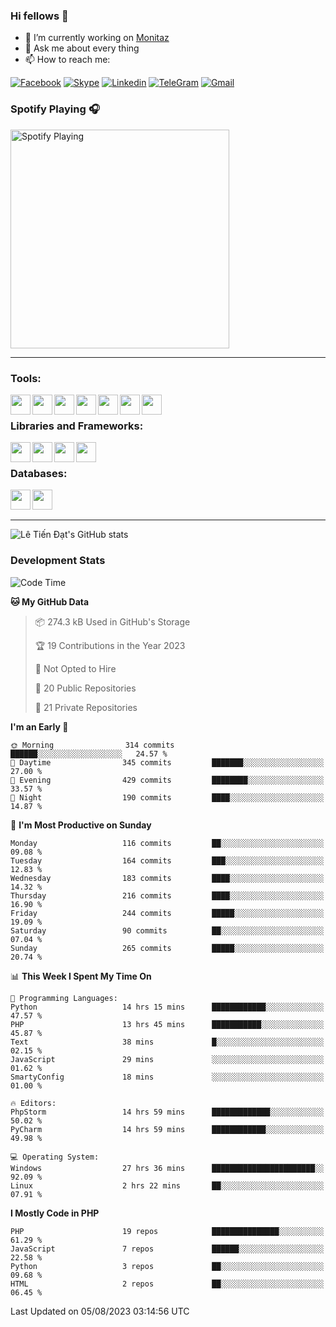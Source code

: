 ### Hi fellows 👋
- 🔭 I’m currently working on [Monitaz](https://monitaz.com/)
- 💬 Ask me about every thing
- 📫 How to reach me:

[![Facebook](https://img.shields.io/badge/Facebook-0000FF?logo=facebook&logoColor=white)](https://www.facebook.com/le.dat155)
[![Skype](https://img.shields.io/badge/Skype-blue?logo=skype&logoColor=white)](https://join.skype.com/invite/lr2sd8ZndbWr)
[![Linkedin](https://img.shields.io/badge/LinkedIn-0A66C2?logo=linkedin)](https://www.linkedin.com/in/ti%E1%BA%BFn-%C4%91%E1%BA%A1t-l%C3%AA-ba267a232/)
[![TeleGram](https://img.shields.io/badge/telegram-EF0EFF?logo=telegram)](https://t.me/subibi1505)
[![Gmail](https://img.shields.io/badge/Gmail-green?logo=gmail)](mailto:tiendat15599.dev@gmail.com)

### Spotify Playing 🎧
[<img src="https://tiendat-spotify.vercel.app/api/spotify" alt="Spotify Playing" width="350" />](https://open.spotify.com/user/21wi7t5t4zyugx5mgetrdo7xa)

---

### Tools:
<img align='left' height="32" width="32" src="https://upload.wikimedia.org/wikipedia/commons/thumb/c/c9/PhpStorm_Icon.svg/2048px-PhpStorm_Icon.svg.png">
<img align='left' height="32" width="32" src="https://upload.wikimedia.org/wikipedia/commons/thumb/1/1d/PyCharm_Icon.svg/1200px-PyCharm_Icon.svg.png">
<img align='left' height="32" width="32" src="https://cdn2.iconfinder.com/data/icons/pack1-baco-flurry-icons-style/512/XAMPP.png">
<img align='left' height="32" width="32" src="https://www.docker.com/wp-content/uploads/2022/03/vertical-logo-monochromatic.png">
<img align='left' height="32" width="32" src="https://www.mamp.info/images/icons/mamp-pro.png">
<img align='left' height="32" width="32" src="https://www.puttygen.com/wp-content/uploads/2019/05/Termius.png">
<img align='left' height="32" width="32" src="https://1475031.s21i.faiusr.com/4/1/ABUIABAEGAAg3dWc8AUoq7a8hAIwgAg4gAg.png">
<br>

### Libraries and Frameworks:
<img align='left' height="32" width="32" src="https://i0.wp.com/phocode.com/wp-content/uploads/2019/11/scrapyLogo.png?fit=300%2C300&ssl=1&w=640">
<img align='left' height="32" width="32" src="https://upload.wikimedia.org/wikipedia/commons/thumb/9/9a/Laravel.svg/985px-Laravel.svg.png">
<img align='left' height="32" width="32" src="https://cdn.worldvectorlogo.com/logos/codeigniter.svg">
<img align='left' height="32" width="32" src="https://upload.wikimedia.org/wikipedia/commons/thumb/e/ea/Zend-framework.svg/2560px-Zend-framework.svg.png">
<br>

### Databases:
<img align='left' height="32" width="32" src="https://download.logo.wine/logo/MySQL/MySQL-Logo.wine.png">
<img align='left' height="32" width="32" src="https://seeklogo.com/images/E/elasticsearch-logo-C75C4578EC-seeklogo.com.png">

<br>
<br>

---
![Lê Tiến Đạt's GitHub stats](https://github-readme-stats-self-iota.vercel.app/api?username=tiendat15599&show_icons=true&theme=tokyonight)
### Development Stats


<!--START_SECTION:waka-->
![Code Time](http://img.shields.io/badge/Code%20Time-355%20hrs%2022%20mins-blue)

**🐱 My GitHub Data** 

> 📦 274.3 kB Used in GitHub's Storage 
 > 
> 🏆 19 Contributions in the Year 2023
 > 
> 🚫 Not Opted to Hire
 > 
> 📜 20 Public Repositories 
 > 
> 🔑 21 Private Repositories 
 > 
**I'm an Early 🐤** 

```text
🌞 Morning                314 commits         ██████░░░░░░░░░░░░░░░░░░░   24.57 % 
🌆 Daytime                345 commits         ███████░░░░░░░░░░░░░░░░░░   27.00 % 
🌃 Evening                429 commits         ████████░░░░░░░░░░░░░░░░░   33.57 % 
🌙 Night                  190 commits         ████░░░░░░░░░░░░░░░░░░░░░   14.87 % 
```
📅 **I'm Most Productive on Sunday** 

```text
Monday                   116 commits         ██░░░░░░░░░░░░░░░░░░░░░░░   09.08 % 
Tuesday                  164 commits         ███░░░░░░░░░░░░░░░░░░░░░░   12.83 % 
Wednesday                183 commits         ████░░░░░░░░░░░░░░░░░░░░░   14.32 % 
Thursday                 216 commits         ████░░░░░░░░░░░░░░░░░░░░░   16.90 % 
Friday                   244 commits         █████░░░░░░░░░░░░░░░░░░░░   19.09 % 
Saturday                 90 commits          ██░░░░░░░░░░░░░░░░░░░░░░░   07.04 % 
Sunday                   265 commits         █████░░░░░░░░░░░░░░░░░░░░   20.74 % 
```


📊 **This Week I Spent My Time On** 

```text
💬 Programming Languages: 
Python                   14 hrs 15 mins      ████████████░░░░░░░░░░░░░   47.57 % 
PHP                      13 hrs 45 mins      ███████████░░░░░░░░░░░░░░   45.87 % 
Text                     38 mins             █░░░░░░░░░░░░░░░░░░░░░░░░   02.15 % 
JavaScript               29 mins             ░░░░░░░░░░░░░░░░░░░░░░░░░   01.62 % 
SmartyConfig             18 mins             ░░░░░░░░░░░░░░░░░░░░░░░░░   01.00 % 

🔥 Editors: 
PhpStorm                 14 hrs 59 mins      █████████████░░░░░░░░░░░░   50.02 % 
PyCharm                  14 hrs 59 mins      ████████████░░░░░░░░░░░░░   49.98 % 

💻 Operating System: 
Windows                  27 hrs 36 mins      ███████████████████████░░   92.09 % 
Linux                    2 hrs 22 mins       ██░░░░░░░░░░░░░░░░░░░░░░░   07.91 % 
```

**I Mostly Code in PHP** 

```text
PHP                      19 repos            ███████████████░░░░░░░░░░   61.29 % 
JavaScript               7 repos             ██████░░░░░░░░░░░░░░░░░░░   22.58 % 
Python                   3 repos             ██░░░░░░░░░░░░░░░░░░░░░░░   09.68 % 
HTML                     2 repos             ██░░░░░░░░░░░░░░░░░░░░░░░   06.45 % 
```




 Last Updated on 05/08/2023 03:14:56 UTC
<!--END_SECTION:waka-->
